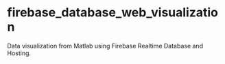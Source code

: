# firebase_database_web_visualization
Data visualization from Matlab using Firebase Realtime Database and Hosting. 
